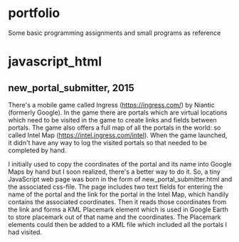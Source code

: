 # portfolio
Some basic programming assignments and small programs as reference

# javascript_html

## new_portal_submitter, 2015
There's a mobile game called Ingress (https://ingress.com/) by Niantic (formerly Google). In the game there are portals which are virtual locations which need to be visited in the game to create links and fields between portals. The game also offers a full map of all the portals in the world: so called Intel Map (https://intel.ingress.com/intel). When the game launched, it didn't have any way to log the visited portals so that needed to be completed by hand. 

I initially used to copy the coordinates of the portal and its name into Google Maps by hand but I soon realized, there's a better way to do it. So, a tiny JavaScript web page was born in the form of new_portal_submitter.html and the associated css-file. The page includes two text fields for entering the name of the portal and the link for the portal in the Intel Map, which handily contains the associated coordinates. Then it reads those coordinates from the link and forms a KML Placemark element which is used in Google Earth to store placemark out of that name and the coordinates. The Placemark elements could then be added to a KML file which included all the portals I had visited. 
